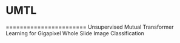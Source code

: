 # UMTL

=======================
Unsupervised Mutual Transformer Learning for Gigapixel Whole Slide Image Classification

